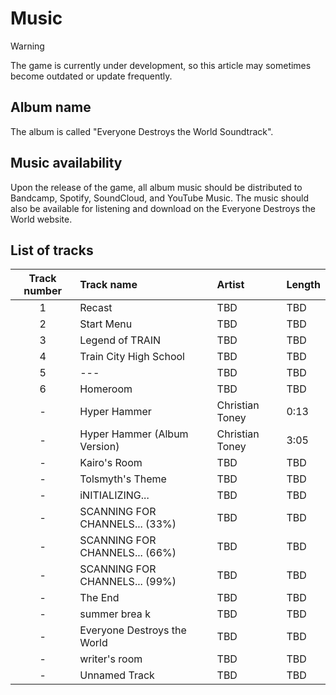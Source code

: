 # Music
> [!WARNING]
> The game is currently under development, so this article may sometimes become outdated or update frequently.

## Album name
The album is called "Everyone Destroys the World Soundtrack".

## Music availability
Upon the release of the game, all album music should be distributed to Bandcamp, Spotify, SoundCloud, and YouTube Music. The music should also be available for listening and download on the Everyone Destroys the World website.

## List of tracks
| Track number | Track name | Artist | Length | 
| :-: | :- | :- | :- |
| 1 | Recast | TBD | TBD |
| 2 | Start Menu | TBD | TBD |
| 3 | Legend of TRAIN | TBD | TBD |
| 4 | Train City High School | TBD | TBD |
| 5 | --- | TBD | TBD |
| 6 | Homeroom | TBD | TBD |
| - | Hyper Hammer | Christian Toney | 0:13 |
| - | Hyper Hammer (Album Version) | Christian Toney | 3:05 |
| - | Kairo's Room | TBD | TBD |
| - | Tolsmyth's Theme | TBD | TBD |
| - | iNITIALIZING... | TBD | TBD |
| - | SCANNING FOR CHANNELS... (33%) | TBD | TBD |
| - | SCANNING FOR CHANNELS... (66%) | TBD | TBD |
| - | SCANNING FOR CHANNELS... (99%) | TBD | TBD |
| - | The End | TBD | TBD | 
| - | summer brea k | TBD | TBD |
| - | Everyone Destroys the World | TBD | TBD |
| - | writer's room | TBD | TBD |
| - | Unnamed Track | TBD | TBD |
